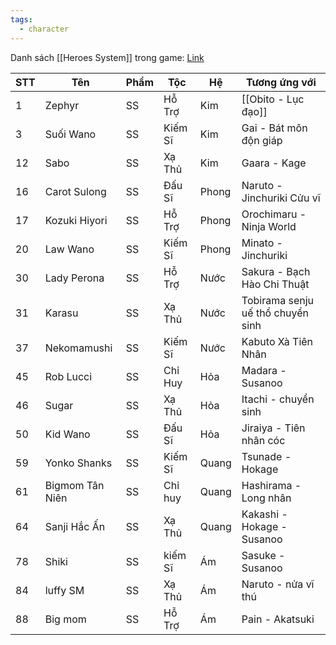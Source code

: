 ```yaml
---
tags:
  - character
---
```

Danh sách [[Heroes System]] trong game: [Link](https://docs.google.com/spreadsheets/d/13-dDhsbWGjdCDmsFKxnWTbNdoPSPewMwmUT6DDKkag4/edit?gid=478694351#gid=478694351)

| STT | Tên             | Phẩm | Tộc     | Hệ    | Tương ứng với                     |
| --- | --------------- | ---- | ------- | ----- | --------------------------------- |
| 1   | Zephyr          | SS   | Hỗ Trợ  | Kim   | [[Obito - Lục đạo]]               |
| 3   | Suối Wano       | SS   | Kiếm Sĩ | Kim   | Gai - Bát môn độn giáp            |
| 12  | Sabo            | SS   | Xạ Thủ  | Kim   | Gaara - Kage                      |
| 16  | Carot Sulong    | SS   | Đấu Sĩ  | Phong | Naruto - Jinchuriki Cửu vĩ        |
| 17  | Kozuki Hiyori   | SS   | Hỗ Trợ  | Phong | Orochimaru - Ninja World          |
| 20  | Law Wano        | SS   | Kiếm Sĩ | Phong | Minato - Jinchuriki               |
| 30  | Lady Perona     | SS   | Hỗ Trợ  | Nước  | Sakura - Bạch Hào Chi Thuật       |
| 31  | Karasu          | SS   | Xạ Thủ  | Nước  | Tobirama senju uế thổ chuyển sinh |
| 37  | Nekomamushi     | SS   | Kiếm Sĩ | Nước  | Kabuto Xà Tiên Nhân               |
| 45  | Rob Lucci       | SS   | Chỉ Huy | Hỏa   | Madara - Susanoo                  |
| 46  | Sugar           | SS   | Xạ Thủ  | Hỏa   | Itachi - chuyển sinh              |
| 50  | Kid Wano        | SS   | Đấu Sĩ  | Hỏa   | Jiraiya - Tiên nhân cóc           |
| 59  | Yonko Shanks    | SS   | Kiếm Sĩ | Quang | Tsunade - Hokage                  |
| 61  | Bigmom Tân Niên | SS   | Chỉ huy | Quang | Hashirama - Long nhân             |
| 64  | Sanji Hắc Ấn    | SS   | Xạ Thủ  | Quang | Kakashi - Hokage - Susanoo        |
| 78  | Shiki           | SS   | kiếm Sĩ | Ám    | Sasuke - Susanoo                  |
| 84  | luffy SM        | SS   | Xạ Thủ  | Ám    | Naruto - nửa vĩ thú               |
| 88  | Big mom         | SS   | Hỗ Trợ  | Ám    | Pain - Akatsuki                   |

